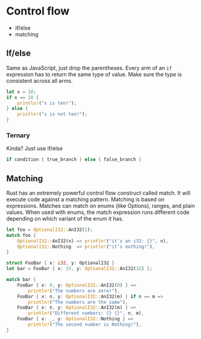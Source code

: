 # Control flow

- if/else
- matching

## If/else

Same as JavaScript, just drop the parentheses.
Every arm of an `if` expression has to return the same type of value.
Make sure the type is consistent across all arms.

```rust
let x = 10;
if x == 10 {
    println!("x is ten!");
} else {
    println!("x is not ten!");
}
```

### Ternary

Kinda? Just use if/else

```rust
if condition { true_branch } else { false_branch }
```

## Matching

Rust has an extremely powerful control flow construct called match.
It will execute code against a matching pattern.
Matching is based on expressions.
Matches can match on enums (like Options), ranges, and plain values.
When used with enums, the match expression runs different code depending on which variant of the enum it has.

```rust
let foo = OptionalI32::AnI32(1);
match foo {
    OptionalI32::AnI32(n) => println!("it’s an i32: {}", n),
    OptionalI32::Nothing  => println!("it’s nothing!"),
}
```

```rust
struct FooBar { x: i32, y: OptionalI32 }
let bar = FooBar { x: 15, y: OptionalI32::AnI32(32) };

match bar {
    FooBar { x: 0, y: OptionalI32::AnI32(0) } =>
        println!("The numbers are zero!"),
    FooBar { x: n, y: OptionalI32::AnI32(m) } if n == m =>
        println!("The numbers are the same"),
    FooBar { x: n, y: OptionalI32::AnI32(m) } =>
        println!("Different numbers: {} {}", n, m),
    FooBar { x: _, y: OptionalI32::Nothing } =>
        println!("The second number is Nothing!"),
}
```
